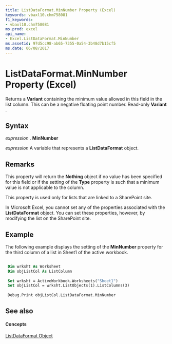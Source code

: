 ```yaml
---
title: ListDataFormat.MinNumber Property (Excel)
keywords: vbaxl10.chm758081
f1_keywords:
- vbaxl10.chm758081
ms.prod: excel
api_name:
- Excel.ListDataFormat.MinNumber
ms.assetid: 97d5cc98-ab65-7355-0a54-3b48d7b15cf5
ms.date: 06/08/2017
---
```



# ListDataFormat.MinNumber Property (Excel)

 Returns a **Variant** containing the minimum value allowed in this field in the list column. This can be a negative floating point number. Read-only **Variant** .


## Syntax

 _expression_ . **MinNumber**

 _expression_ A variable that represents a **ListDataFormat** object.


## Remarks

 This property will return the **Nothing** object if no value has been specified for this field or if the setting of the **Type** property is such that a minimum value is not applicable to the column.

This property is used only for lists that are linked to a SharePoint site.

In Microsoft Excel, you cannot set any of the properties associated with the  **ListDataFormat** object. You can set these properties, however, by modifying the list on the SharePoint site.


## Example

The following example displays the setting of the  **MinNumber** property for the third column of a list in Sheet1 of the active workbook.


```vb
 
 Dim wrksht As Worksheet 
 Dim objListCol As ListColumn 
 
 Set wrksht = ActiveWorkbook.Worksheets("Sheet1") 
 Set objListCol = wrksht.ListObjects(1).ListColumns(3) 
 
 Debug.Print objListCol.ListDataFormat.MinNumber
```


## See also


#### Concepts


[ListDataFormat Object](Excel.ListDataFormat.md)

